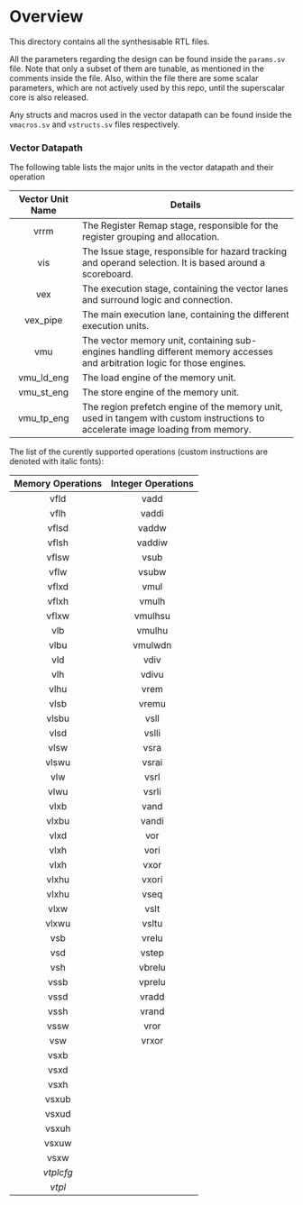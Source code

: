 # Overview
This directory contains all the synthesisable RTL files.

All the parameters regarding the design can be found inside the `params.sv` file. Note that only a subset of them are tunable, as mentioned in the comments inside the file. Also, within the file there are some scalar parameters, which are not actively used by this repo, until the superscalar core is also released.

Any structs and macros used in the vector datapath can be found inside the `vmacros.sv` and `vstructs.sv` files respectively.

### Vector Datapath

The following table lists the major units in the vector datapath and their operation

|  Vector Unit Name  | Details                                                                                                  |
|:----------------:|-----------------------------------------------------------------------------------------------------|
| vrrm             | The Register Remap stage, responsible for the register grouping and allocation.                     |
| vis              | The Issue stage, responsible for hazard tracking and operand selection. It is based around a scoreboard.|
| vex              | The execution stage, containing the vector lanes and surround logic and connection.                     |
| vex_pipe         | The main execution lane, containing the different execution units.                                      |
| vmu              | The vector memory unit, containing sub-engines handling different memory accesses and arbitration logic for those engines. |
| vmu_ld_eng       | The load engine of the memory unit. |
| vmu_st_eng       | The store engine of the memory unit. |
| vmu_tp_eng       | The region prefetch engine of the memory unit, used in tangem with custom instructions to accelerate image loading from memory. |

The list of the curently supported operations (custom instructions are denoted with italic fonts):

|  Memory Operations  | Integer Operations  |
|:-------------------:|:-------------------:|
|  vfld               |vadd                 |
|  vflh               |vaddi                |
|  vflsd              |vaddw                |
|  vflsh              |vaddiw               |
|  vflsw              |vsub                 |
|  vflw               |vsubw                |
|  vflxd              |vmul                 |
|  vflxh              |vmulh                |
|  vflxw              |vmulhsu              |
|  vlb                |vmulhu               |
|  vlbu               |vmulwdn              |
|  vld                |vdiv                 |
|  vlh                |vdivu                |
|  vlhu               |vrem                 |
|  vlsb               |vremu                |
|  vlsbu              |vsll                 |
|  vlsd               |vslli                |
|  vlsw               |vsra                 |
|  vlswu              |vsrai                |
|  vlw                |vsrl                 |
|  vlwu               |vsrli                |
|  vlxb               |vand                 |
|  vlxbu              |vandi                |
|  vlxd               |vor                  |
|  vlxh               |vori                 |
|  vlxh               |vxor                 |
|  vlxhu              |vxori                |
|  vlxhu              |vseq                 |
|  vlxw               |vslt                 |
|  vlxwu              |vsltu                |
|  vsb                |vrelu                |
|  vsd                |vstep                |
|  vsh                |vbrelu               |
|  vssb               |vprelu               |
|  vssd               |vradd                |
|  vssh               |vrand                |
|  vssw               |vror                 |
|  vsw                |vrxor                |
|  vsxb               |                     |
|  vsxd               |                     |
|  vsxh               |                     |
|  vsxub              |                     |
|  vsxud              |                     |
|  vsxuh              |                     |
|  vsxuw              |                     |
|  vsxw               |                     |
|  *vtplcfg*          |                     |
|  *vtpl*             |                     |







































